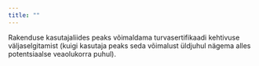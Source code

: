 ```yaml
---
title: ""
---
```

Rakenduse kasutajaliides peaks võimaldama turvasertifikaadi kehtivuse
väljaselgitamist (kuigi kasutaja peaks seda võimalust üldjuhul nägema alles
potentsiaalse veaolukorra puhul).
